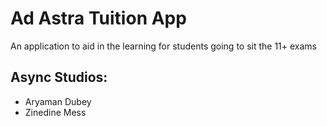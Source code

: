 # Ad Astra Tuition App

An application to aid in the learning for students going to sit the 11+ exams

## Async Studios:
 - Aryaman Dubey
 - Zinedine Mess

